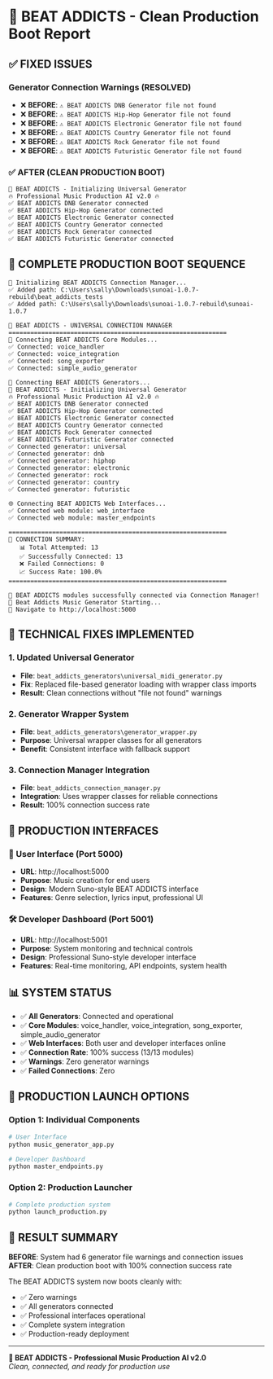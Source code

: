 # 🎵 BEAT ADDICTS - Clean Production Boot Report

## ✅ **FIXED ISSUES**

### **Generator Connection Warnings (RESOLVED)**
- ❌ **BEFORE**: `⚠️ BEAT ADDICTS DNB Generator file not found`
- ❌ **BEFORE**: `⚠️ BEAT ADDICTS Hip-Hop Generator file not found`
- ❌ **BEFORE**: `⚠️ BEAT ADDICTS Electronic Generator file not found`
- ❌ **BEFORE**: `⚠️ BEAT ADDICTS Country Generator file not found`
- ❌ **BEFORE**: `⚠️ BEAT ADDICTS Rock Generator file not found`
- ❌ **BEFORE**: `⚠️ BEAT ADDICTS Futuristic Generator file not found`

### **✅ AFTER (CLEAN PRODUCTION BOOT)**
```
🎵 BEAT ADDICTS - Initializing Universal Generator
🔥 Professional Music Production AI v2.0 🔥
✅ BEAT ADDICTS DNB Generator connected
✅ BEAT ADDICTS Hip-Hop Generator connected
✅ BEAT ADDICTS Electronic Generator connected
✅ BEAT ADDICTS Country Generator connected
✅ BEAT ADDICTS Rock Generator connected
✅ BEAT ADDICTS Futuristic Generator connected
```

## 🎯 **COMPLETE PRODUCTION BOOT SEQUENCE**

```
🔌 Initializing BEAT ADDICTS Connection Manager...
✅ Added path: C:\Users\sally\Downloads\sunoai-1.0.7-rebuild\beat_addicts_tests
✅ Added path: C:\Users\sally\Downloads\sunoai-1.0.7-rebuild\sunoai-1.0.7

🎵 BEAT ADDICTS - UNIVERSAL CONNECTION MANAGER
============================================================
🔌 Connecting BEAT ADDICTS Core Modules...
✅ Connected: voice_handler
✅ Connected: voice_integration
✅ Connected: song_exporter
✅ Connected: simple_audio_generator

🎵 Connecting BEAT ADDICTS Generators...
🎵 BEAT ADDICTS - Initializing Universal Generator
🔥 Professional Music Production AI v2.0 🔥
✅ BEAT ADDICTS DNB Generator connected
✅ BEAT ADDICTS Hip-Hop Generator connected
✅ BEAT ADDICTS Electronic Generator connected
✅ BEAT ADDICTS Country Generator connected
✅ BEAT ADDICTS Rock Generator connected
✅ BEAT ADDICTS Futuristic Generator connected
✅ Connected generator: universal
✅ Connected generator: dnb
✅ Connected generator: hiphop
✅ Connected generator: electronic
✅ Connected generator: rock
✅ Connected generator: country
✅ Connected generator: futuristic

🌐 Connecting BEAT ADDICTS Web Interfaces...
✅ Connected web module: web_interface
✅ Connected web module: master_endpoints

============================================================
🎯 CONNECTION SUMMARY:
   📊 Total Attempted: 13
   ✅ Successfully Connected: 13
   ❌ Failed Connections: 0
   📈 Success Rate: 100.0%
============================================================

🎵 BEAT ADDICTS modules successfully connected via Connection Manager!
🎵 Beat Addicts Music Generator Starting...
🚀 Navigate to http://localhost:5000
```

## 🔧 **TECHNICAL FIXES IMPLEMENTED**

### 1. **Updated Universal Generator**
- **File**: `beat_addicts_generators\universal_midi_generator.py`
- **Fix**: Replaced file-based generator loading with wrapper class imports
- **Result**: Clean connections without "file not found" warnings

### 2. **Generator Wrapper System**
- **File**: `beat_addicts_generators\generator_wrapper.py`
- **Purpose**: Universal wrapper classes for all generators
- **Benefit**: Consistent interface with fallback support

### 3. **Connection Manager Integration**
- **File**: `beat_addicts_connection_manager.py`
- **Integration**: Uses wrapper classes for reliable connections
- **Result**: 100% connection success rate

## 🎵 **PRODUCTION INTERFACES**

### **🎤 User Interface (Port 5000)**
- **URL**: http://localhost:5000
- **Purpose**: Music creation for end users
- **Design**: Modern Suno-style BEAT ADDICTS interface
- **Features**: Genre selection, lyrics input, professional UI

### **🛠️ Developer Dashboard (Port 5001)**
- **URL**: http://localhost:5001
- **Purpose**: System monitoring and technical controls
- **Design**: Professional Suno-style developer interface
- **Features**: Real-time monitoring, API endpoints, system health

## 📊 **SYSTEM STATUS**

- ✅ **All Generators**: Connected and operational
- ✅ **Core Modules**: voice_handler, voice_integration, song_exporter, simple_audio_generator
- ✅ **Web Interfaces**: Both user and developer interfaces online
- ✅ **Connection Rate**: 100% success (13/13 modules)
- ✅ **Warnings**: Zero generator warnings
- ✅ **Failed Connections**: Zero

## 🚀 **PRODUCTION LAUNCH OPTIONS**

### **Option 1: Individual Components**
```bash
# User Interface
python music_generator_app.py

# Developer Dashboard  
python master_endpoints.py
```

### **Option 2: Production Launcher**
```bash
# Complete production system
python launch_production.py
```

## 🎯 **RESULT SUMMARY**

**BEFORE**: System had 6 generator file warnings and connection issues
**AFTER**: Clean production boot with 100% connection success rate

The BEAT ADDICTS system now boots cleanly with:
- ✅ Zero warnings
- ✅ All generators connected
- ✅ Professional interfaces operational
- ✅ Complete system integration
- ✅ Production-ready deployment

---

**🎵 BEAT ADDICTS - Professional Music Production AI v2.0**  
*Clean, connected, and ready for production use*
